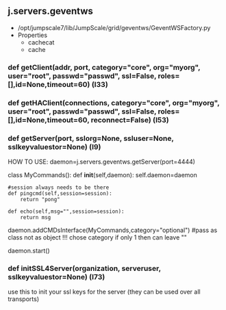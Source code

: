 ## j.servers.geventws

- /opt/jumpscale7/lib/JumpScale/grid/geventws/GeventWSFactory.py
- Properties
    - cachecat
    - cache

### def getClient(addr, port, category="core", org="myorg", user="root", passwd="passwd", ssl=False, roles=[],id=None,timeout=60) (l33)

### def getHAClient(connections, category="core", org="myorg", user="root", passwd="passwd", ssl=False, roles=[],id=None,timeout=60, reconnect=False) (l53)

### def getServer(port, sslorg=None, ssluser=None, sslkeyvaluestor=None) (l9)

HOW TO USE:
daemon=j.servers.geventws.getServer(port=4444)

class MyCommands():
    def __init__(self,daemon):
        self.daemon=daemon

    #session always needs to be there
    def pingcmd(self,session=session):
        return "pong"

    def echo(self,msg="",session=session):
        return msg

daemon.addCMDsInterface(MyCommands,category="optional")  #pass as class not as object !!! chose category if only 1 then can leave ""

daemon.start()

### def initSSL4Server(organization, serveruser, sslkeyvaluestor=None) (l73)

use this to init your ssl keys for the server (they can be used over all transports)

